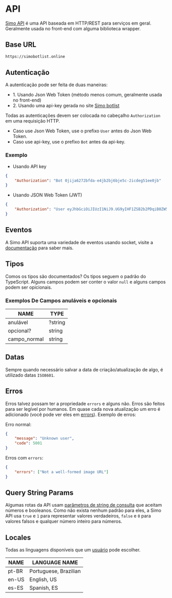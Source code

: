 # API

[Simo API](https://discord.gg/nstq6wDec4) é uma API baseada em HTTP/REST para
serviços em geral. Geralmente usada
no front-end com alguma biblioteca wrapper.

## Base URL

```bash
https://simobotlist.online
```

## Autenticação

A autenticação pode ser feita de duas maneiras:

-   1\. Usando Json Web Token (método menos comum, geralmente usada no front-end)
-   2\. Usando uma api-key gerada no site [Simo botlist](https://simobotlist.online)

Todas as autenticações devem ser colocada no cabeçalho `Authorization` em uma
requisição HTTP.

-   Caso use Json Web Token, use o prefixo `User` antes do Json Web Token.
-   Caso use api-key, use o prefixo `Bot` antes da api-key.

### Exemplo

-   Usando API key

```json
{
    "Authorization": "Bot 0jija6272bfda-e4jb2bj6bje5c-2icdeg51ee0jb"
}
```

-   Usando JSON Web Token (JWT)

```json
{
    "Authorization": "User eyJhbGciOiJIUzI1NiJ9.UG9yIHF1ZSB2b2PDqiB0ZW50b3UgZGVjb2RpZmljYXIgaXNzbz8.cXaza7vgMrvJR0MXihfaSh7eJUXzsFdmK-b4c_8dEZg"
}
```

## Eventos

A Simo API suporta uma variedade de eventos usando socket, visite a [documentação](/api/events/README.md) para saber mais.

## Tipos

Comos os tipos são documentados? Os tipos seguem o padrão do TypeScript. Alguns
campos podem ser conter o valor `null` e alguns campos podem ser opicionais.

### Exemplos De Campos anuláveis e opcionais

| NAME         | TYPE    |
| ------------ | ------- |
| anulável     | ?string |
| opcional?    | string  |
| campo_normal | string  |

## Datas

Sempre quando necessário salvar a data de criação/atualização de algo, é utilizado
datas `ISO8601`.

## Erros

Erros talvez possam ter a propriedade `errors` e alguns não. Erros são feitos para
ser legível por humanos. Em quase cada nova atualização um erro é adicionado (você
pode ver eles em [errors](/api/utils/errors.json)). Exemplo de erros:

Erro normal:

```json
{
    "message": "Unknown user",
    "code": 5001
}
```

Erros com `errors`:

```json
{
    "errors": ["Not a well-formed image URL"]
}
```

## Query String Params

Algumas rotas da API usam
[parâmetros de string de consulta](https://en.wikipedia.org/wiki/Query_string)
que aceitam números e booleanos. Como não exista nenhum padrão para eles, a Simo
API usa `true` e `1` para representar valores verdadeiros, `false` e `0` para
valores falsos e qualquer número inteiro para números.

## Locales

Todas as linguagens disponíveis que um
[usuário](/api/routes/users/README.md#user-structure) pode escolher.

| NAME  | LANGUAGE NAME         |
| ----- | --------------------- |
| pt-BR | Portuguese, Brazilian |
| en-US | English, US           |
| es-ES | Spanish, ES           |
